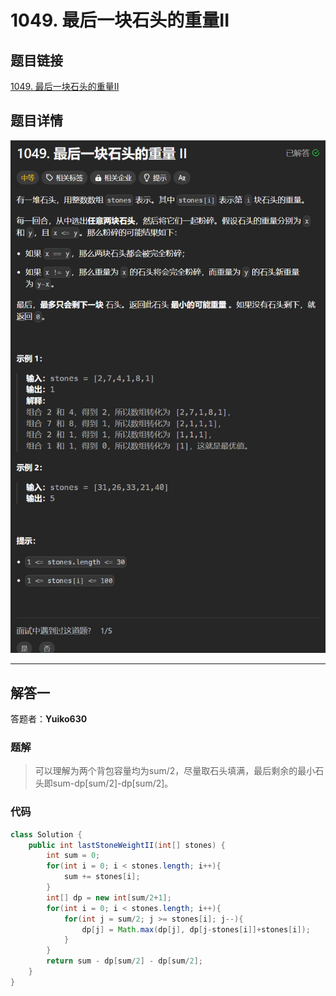 # 1049. 最后一块石头的重量II
## 题目链接  
[1049. 最后一块石头的重量II](https://leetcode.cn/problems/last-stone-weight-ii/description/)
## 题目详情
![题目图片](Img/1049.png)

***
## 解答一
答题者：**Yuiko630**

### 题解
>可以理解为两个背包容量均为sum/2，尽量取石头填满，最后剩余的最小石头即sum-dp[sum/2]-dp[sum/2]。

### 代码
``` Java
class Solution {
    public int lastStoneWeightII(int[] stones) {
        int sum = 0;
        for(int i = 0; i < stones.length; i++){
            sum += stones[i];
        }
        int[] dp = new int[sum/2+1];
        for(int i = 0; i < stones.length; i++){
            for(int j = sum/2; j >= stones[i]; j--){
                dp[j] = Math.max(dp[j], dp[j-stones[i]]+stones[i]);
            }
        }
        return sum - dp[sum/2] - dp[sum/2];
    }
}
```